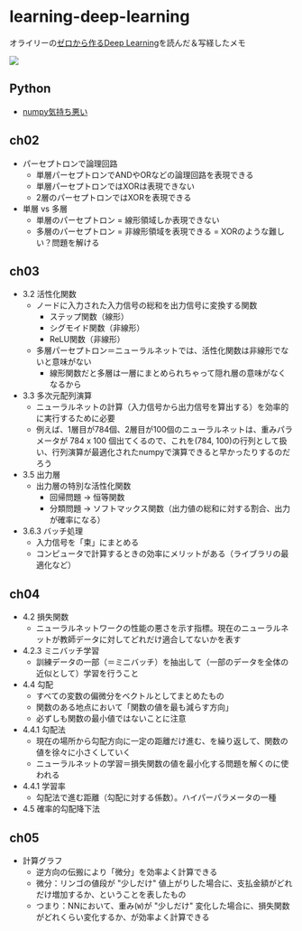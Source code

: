 # learning-deep-learning

オライリーの[ゼロから作るDeep Learning](https://www.oreilly.co.jp/books/9784873117584/)を読んだ＆写経したメモ

![](https://www.oreilly.co.jp/books/images/picture978-4-87311-758-4.gif)

## Python
- [numpy気持ち悪い](numpy.ipynb)

## ch02
- パーセプトロンで論理回路
  - 単層パーセプトロンでANDやORなどの論理回路を表現できる
  - 単層パーセプトロンではXORは表現できない
  - 2層のパーセプトロンではXORを表現できる
- 単層 vs 多層
  - 単層のパーセプトロン = 線形領域しか表現できない
  - 多層のパーセプトロン = 非線形領域を表現できる = XORのような難しい？問題を解ける

## ch03
- 3.2 活性化関数
  - ノードに入力された入力信号の総和を出力信号に変換する関数
    - ステップ関数（線形）
    - シグモイド関数（非線形）
    - ReLU関数（非線形）
  - 多層パーセプトロン＝ニューラルネットでは、活性化関数は非線形でないと意味がない
    - 線形関数だと多層は一層にまとめられちゃって隠れ層の意味がなくなるから
- 3.3 多次元配列演算
  - ニューラルネットの計算（入力信号から出力信号を算出する）を効率的に実行するために必要
  - 例えば、1層目が784個、2層目が100個のニューラルネットは、重みパラメータが 784 x 100 個出てくるので、これを(784, 100)の行列として扱い、行列演算が最適化されたnumpyで演算できると早かったりするのだろう
- 3.5 出力層
  - 出力層の特別な活性化関数
    - 回帰問題 → 恒等関数
    - 分類問題 → ソフトマックス関数（出力値の総和に対する割合、出力が確率になる）
- 3.6.3 バッチ処理
  - 入力信号を「束」にまとめる
  - コンピュータで計算するときの効率にメリットがある（ライブラリの最適化など）

## ch04
- 4.2 損失関数
  - ニューラルネットワークの性能の悪さを示す指標。現在のニューラルネットが教師データに対してどれだけ適合してないかを表す
- 4.2.3 ミニバッチ学習
  - 訓練データの一部（＝ミニバッチ）を抽出して（一部のデータを全体の近似として）学習を行うこと
- 4.4 勾配
  - すべての変数の偏微分をベクトルとしてまとめたもの
  - 関数のある地点において「関数の値を最も減らす方向」
  - 必ずしも関数の最小値ではないことに注意
- 4.4.1 勾配法
  - 現在の場所から勾配方向に一定の距離だけ進む、を繰り返して、関数の値を徐々に小さくしていく
  - ニューラルネットの学習＝損失関数の値を最小化する問題を解くのに使われる
- 4.4.1 学習率
  - 勾配法で進む距離（勾配に対する係数）。ハイパーパラメータの一種
- 4.5 確率的勾配降下法

## ch05
- 計算グラフ
  - 逆方向の伝搬により「微分」を効率よく計算できる
  - 微分：リンゴの値段が "少しだけ" 値上がりした場合に、支払金額がどれだけ増加するか、ということを表したもの
  - つまり：NNにおいて、重み(`W`)が "少しだけ" 変化した場合に、損失関数がどれくらい変化するか、が効率よく計算できる

